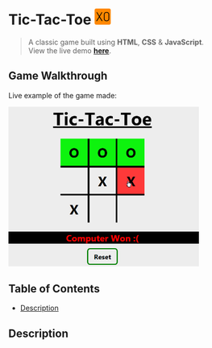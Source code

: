# Tic-Tac-Toe ![logo](assets/favicons/favicon-32x32.png)

> A classic game built using **HTML**, **CSS** & **JavaScript**.<br>
> View the live demo **[here](https://tictactoeegame.netlify.app)**.

## Game Walkthrough
Live example of the game made:<br>

<img src="assets/demos/walkthrough.gif" width="75%">

## Table of Contents
- [Description](#description)

## Description




